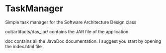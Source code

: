 # TaskManager
Simple task manager for the Software Architecture Design class

out/artifacts/das_jar/ contains the JAR file of the application

doc contains all the JavaDoc documentation. I suggest you start by opening the index.html file
